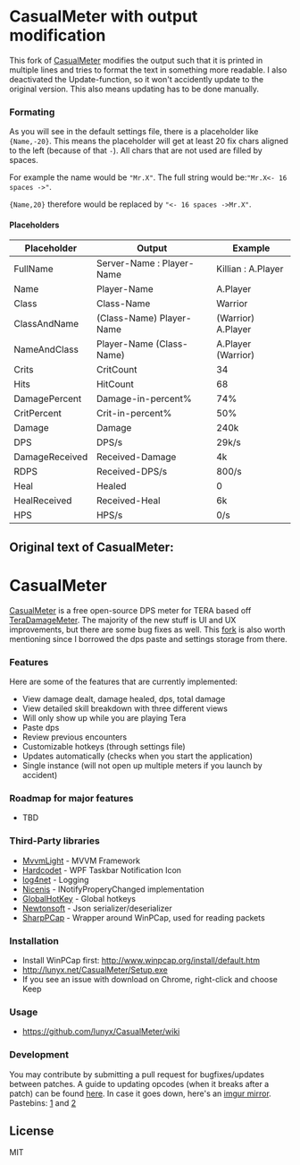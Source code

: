 # CasualMeter with output modification
This fork of [CasualMeter] modifies the output such that it is printed in multiple lines and tries to format the text in something more readable. I also deactivated the Update-function, so it won't accidently update to the original version. This also means updating has to be done manually.

### Formating

As you will see in the default settings file, there is a placeholder like `{Name,-20}`. This means the placeholder will get at least 20 fix chars aligned to the left (because of that `-`). All chars that are not used are filled by spaces.

For example the name would be `"Mr.X"`. The full string would be:`"Mr.X<- 16 spaces ->"`.

`{Name,20}` therefore would be replaced by `"<- 16 spaces ->Mr.X"`.

#### Placeholders

| Placeholder | Output | Example
| --- | --- | --- |
| FullName | Server-Name : Player-Name | Killian : A.Player |
| Name | Player-Name | A.Player |
| Class | Class-Name | Warrior |
| ClassAndName | (Class-Name) Player-Name | (Warrior) A.Player |
| NameAndClass | Player-Name (Class-Name) | A.Player (Warrior) |
| Crits | CritCount | 34 |
| Hits | HitCount | 68 |
| DamagePercent | Damage-in-percent% | 74% |
| CritPercent | Crit-in-percent% | 50% |
| Damage | Damage | 240k |
| DPS | DPS/s | 29k/s |
| DamageReceived | Received-Damage | 4k |
| RDPS | Received-DPS/s | 800/s |
| Heal | Healed | 0 |
| HealReceived | Received-Heal | 6k |
| HPS | HPS/s | 0/s |

Original text of CasualMeter:
----
# CasualMeter
[CasualMeter] is a free open-source DPS meter for TERA based off [TeraDamageMeter].  The majority of the new stuff is UI and UX improvements, but there are some bug fixes as well.  This [fork] is also worth mentioning since I borrowed the dps paste and settings storage from there.

### Features

Here are some of the features that are currently implemented:
* View damage dealt, damage healed, dps, total damage
* View detailed skill breakdown with three different views
* Will only show up while you are playing Tera
* Paste dps
* Review previous encounters
* Customizable hotkeys (through settings file)
* Updates automatically (checks when you start the application)
* Single instance (will not open up multiple meters if you launch by accident)

### Roadmap for major features
* TBD

### Third-Party libraries

* [MvvmLight] - MVVM Framework
* [Hardcodet] - WPF Taskbar Notification Icon
* [log4net] - Logging
* [Nicenis] - INotifyProperyChanged implementation
* [GlobalHotKey] - Global hotkeys
* [Newtonsoft] - Json serializer/deserializer
* [SharpPCap] - Wrapper around WinPCap, used for reading packets

### Installation
* Install WinPCap first: http://www.winpcap.org/install/default.htm
* http://lunyx.net/CasualMeter/Setup.exe
* If you see an issue with download on Chrome, right-click and choose Keep

### Usage

* https://github.com/lunyx/CasualMeter/wiki

### Development

You may contribute by submitting a pull request for bugfixes/updates between patches. A guide to updating opcodes (when it breaks after a patch) can be found [here]. In case it goes down, here's an [imgur mirror].  Pastebins: [1] and [2]

License
----

MIT



[//]: # (These are reference links used in the body of this note and get stripped out when the markdown processor does its job. There is no need to format nicely because it shouldn't be seen. Thanks SO - http://stackoverflow.com/questions/4823468/store-comments-in-markdown-syntax)

   [CasualMeter]: <https://github.com/lunyx/CasualMeter>
   [MvvmLight]: <http://www.mvvmlight.net/>
   [Hardcodet]: <http://www.hardcodet.net/wpf-notifyicon>
   [log4net]: <https://logging.apache.org/log4net/>
   [Nicenis]: <https://nicenis.codeplex.com/>
   [GlobalHotKey]: <https://github.com/kirmir/GlobalHotKey/>
   [Newtonsoft]: <http://www.newtonsoft.com/json>
   [TeraDamageMeter]: <https://github.com/gothos-folly/TeraDamageMeter>
   [fork]: <https://github.com/bonekid/TeraDamageMeter>
   [here]: <https://forum.ragezone.com/f797/release-tera-live-packet-sniffer-1052922/index2.html#post8369480>
   [imgur mirror]: <http://i.imgur.com/VTaWEe9.png>
   [1]: <http://pastebin.com/qTGzrW8w>
   [2]: <http://pastebin.com/BTu7mm5C>
   [SharpPCap]: <http://www.codeproject.com/Articles/12458/SharpPcap-A-Packet-Capture-Framework-for-NET>
